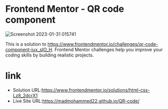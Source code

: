 # Frontend Mentor - QR code component

![Screenshot 2023-01-31 015741](https://user-images.githubusercontent.com/121677014/215634225-33b1a92e-d50d-4162-80ad-85174f1e9e73.png)

This is a solution to https://www.frontendmentor.io/challenges/qr-code-component-iux_sIO_H. Frontend Mentor challenges help you improve your coding skills by building realistic projects.


# link
- Solution URL:https://www.frontendmentor.io/solutions/html-css-Lz8_2dcrX1
- Live Site URL:https://madmohammed22.github.io/QR-code/
